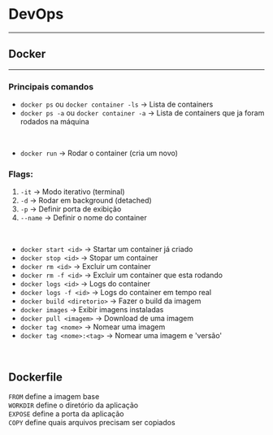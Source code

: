 # DevOps

---

## Docker 

---

### Principais comandos

- `docker ps` ou `docker container -ls` -> Lista de containers
- `docker ps -a` ou `docker container -a` -> Lista de containers que ja foram rodados na máquina

<br>

- `docker run` -> Rodar o container (cria um novo)

### Flags:
1. `-it` -> Modo iterativo (terminal)
2. `-d` -> Rodar em background (detached)
3. `-p` -> Definir porta de exibição
4. `--name` -> Definir o nome do container

<br>

- `docker start <id>` -> Startar um container já criado
- `docker stop <id>` -> Stopar um container
- `docker rm <id>` -> Excluir um container
- `docker rm -f <id>` -> Excluir um container que esta rodando
- `docker logs <id>` -> Logs do container
- `docker logs -f <id>` -> Logs do container em tempo real
- `docker build <diretorio>` -> Fazer o build da imagem
- `docker images` -> Exibir imagens instaladas
- `docker pull <imagem>` -> Download de uma imagem
- `docker tag <nome>` -> Nomear uma imagem
- `docker tag <nome>:<tag>` -> Nomear uma imagem e 'versão'

<br>

## Dockerfile 

`FROM` define a imagem base <br>
`WORKDIR` define o diretório da aplicação <br>
`EXPOSE` define a porta da aplicação <br>
`COPY` define quais arquivos precisam ser copiados <br>
